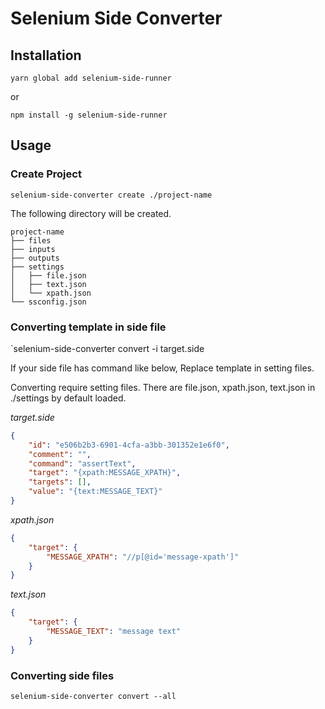 
# Selenium Side Converter

## Installation

`yarn global add selenium-side-runner`

or

`npm install -g selenium-side-runner`

## Usage

### Create Project

`selenium-side-converter create ./project-name`

The following directory will be created.

```
project-name
├── files
├── inputs
├── outputs
├── settings
│   ├── file.json
│   ├── text.json
│   └── xpath.json
└── ssconfig.json
```

### Converting template in side file

`selenium-side-converter convert -i target.side

If your side file has command like below, Replace template in setting files. 

Converting require setting files. There are file.json, xpath.json, text.json in ./settings by default loaded.

*target.side*
```json
{
    "id": "e506b2b3-6901-4cfa-a3bb-301352e1e6f0",
    "comment": "",
    "command": "assertText",
    "target": "{xpath:MESSAGE_XPATH}",
    "targets": [],
    "value": "{text:MESSAGE_TEXT}"
}
```

*xpath.json*
```json
{
    "target": {
        "MESSAGE_XPATH": "//p[@id='message-xpath']"
    }
}
```

*text.json*
```json
{
    "target": {
        "MESSAGE_TEXT": "message text"
    }
}
```

### Converting side files

`selenium-side-converter convert --all`

